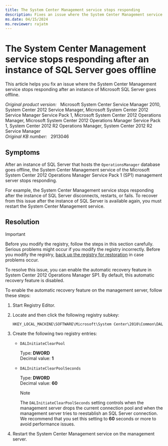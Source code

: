 ```yaml
---
title: The System Center Management service stops responding
description: Fixes an issue where the System Center Management service stops responding after an instance of SQL Server disconnects, restarts, or fails.
ms.date: 04/15/2024
ms.reviewer: rajatm
---
```

# The System Center Management service stops responding after an instance of SQL Server goes offline

This article helps you fix an issue where the System Center Management service stops responding after an instance of Microsoft SQL Server goes offline.

_Original product version:_ &nbsp; Microsoft System Center Service Manager 2010, System Center 2012 Service Manager, Microsoft System Center 2012 Service Manager Service Pack 1, Microsoft System Center 2012 Operations Manager, Microsoft System Center 2012 Operations Manager Service Pack 1, System Center 2012 R2 Operations Manager, System Center 2012 R2 Service Manager  
_Original KB number:_ &nbsp; 2913046

## Symptoms

After an instance of SQL Server that hosts the `OperationsManager` database goes offline, the System Center Management service of the Microsoft System Center 2012 Operations Manager Service Pack 1 (SP1) management server stops responding.

For example, the System Center Management service stops responding after the instance of SQL Server disconnects, restarts, or fails. To recover from this issue after the instance of SQL Server is available again, you must restart the System Center Management service.

## Resolution

> [!IMPORTANT]
> Before you modify the registry, follow the steps in this section carefully. Serious problems might occur if you modify the registry incorrectly. Before you modify the registry, [back up the registry for restoration](https://support.microsoft.com/help/322756) in case problems occur.

To resolve this issue, you can enable the automatic recovery feature in System Center 2012 Operations Manager SP1. By default, this automatic recovery feature is disabled.

To enable the automatic recovery feature on the management server, follow these steps:

1. Start Registry Editor.
2. Locate and then click the following registry subkey:

    `HKEY_LOCAL_MACHINE\SOFTWARE\Microsoft\System Center\2010\Common\DAL`

3. Create the following two registry entries:

   - `DALInitiateClearPool`

     Type: **DWORD**  
     Decimal value: **1**

   - `DALInitiateClearPoolSeconds`

     Type: **DWORD**  
     Decimal value: **60**

     > [!NOTE]
     > The `DALInitiateClearPoolSeconds` setting controls when the management server drops the current connection pool and when the management server tries to reestablish an SQL Server connection. We recommend that you set this setting to **60** seconds or more to avoid performance issues.

4. Restart the System Center Management service on the management server.
